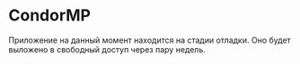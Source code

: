 # CondorMP
Приложение на данный момент находится на стадии отладки. Оно будет выложено в свободный доступ через пару недель.

